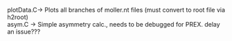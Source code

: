 plotData.C-> Plots all branches of moller.nt files (must convert to root file via h2root)  
asym.C    -> Simple asymmetry calc., needs to be debugged for PREX.  delay an issue???

